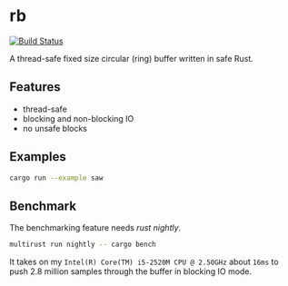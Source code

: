 # rb

[![Build Status](https://travis-ci.com/klingtnet/rb.svg?token=drwE1YPs35oqracubtuf&branch=master)](https://travis-ci.com/klingtnet/rb)

A thread-safe fixed size circular (ring) buffer written in safe Rust.

## Features

- thread-safe
- blocking and non-blocking IO
- no unsafe blocks

## Examples

```sh
cargo run --example saw
```

## Benchmark

The benchmarking feature needs *rust nightly*.

```sh
multirust run nightly -- cargo bench
```

It takes on my `Intel(R) Core(TM) i5-2520M CPU @ 2.50GHz` about `16ms` to push 2.8 million samples through the buffer in blocking IO mode.
